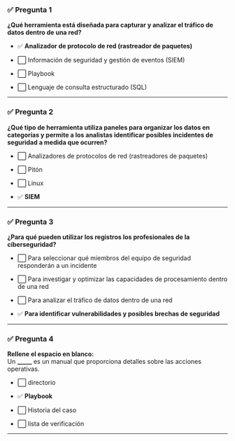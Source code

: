 
### ✅ **Pregunta 1**

**¿Qué herramienta está diseñada para capturar y analizar el tráfico de datos dentro de una red?**

- ✅ **Analizador de protocolo de red (rastreador de paquetes)**
    
- ⬜ Información de seguridad y gestión de eventos (SIEM)
    
- ⬜ Playbook
    
- ⬜ Lenguaje de consulta estructurado (SQL)
    

---

### ✅ **Pregunta 2**

**¿Qué tipo de herramienta utiliza paneles para organizar los datos en categorías y permite a los analistas identificar posibles incidentes de seguridad a medida que ocurren?**

- ⬜ Analizadores de protocolos de red (rastreadores de paquetes)
    
- ⬜ Pitón
    
- ⬜ Linux
    
- ✅ **SIEM**
    

---

### ✅ **Pregunta 3**

**¿Para qué pueden utilizar los registros los profesionales de la ciberseguridad?**

- ⬜ Para seleccionar qué miembros del equipo de seguridad responderán a un incidente
    
- ⬜ Para investigar y optimizar las capacidades de procesamiento dentro de una red
    
- ⬜ Para analizar el tráfico de datos dentro de una red
    
- ✅ **Para identificar vulnerabilidades y posibles brechas de seguridad**
    

---

### ✅ **Pregunta 4**

**Rellene el espacio en blanco:**  
Un **_____** es un manual que proporciona detalles sobre las acciones operativas.

- ⬜ directorio
    
- ✅ **Playbook**
    
- ⬜ Historia del caso
    
- ⬜ lista de verificación
    

---
